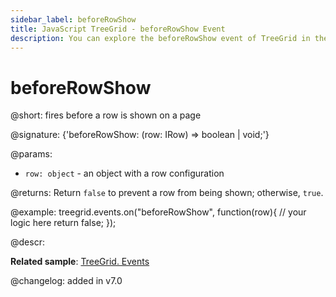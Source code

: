 ```yaml
---
sidebar_label: beforeRowShow
title: JavaScript TreeGrid - beforeRowShow Event 
description: You can explore the beforeRowShow event of TreeGrid in the documentation of the DHTMLX JavaScript UI library. Browse developer guides and API reference, try out code examples and live demos, and download a free 30-day evaluation version of DHTMLX Suite 7.
---
```


# beforeRowShow

@short: fires before a row is shown on a page

@signature: {'beforeRowShow: (row: IRow) => boolean | void;'}

@params:
- `row: object` - an object with a row configuration

@returns:
Return `false` to prevent a row from being shown; otherwise, `true`.

@example:
treegrid.events.on("beforeRowShow", function(row){
    // your logic here
    return false;
});

@descr:

**Related sample**: [TreeGrid. Events](https://snippet.dhtmlx.com/sgwnxshe)

@changelog: added in v7.0